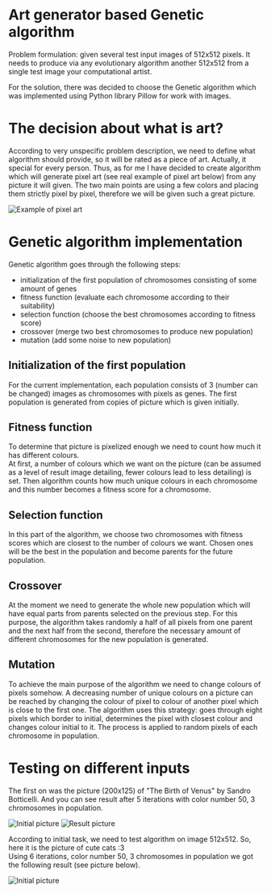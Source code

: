 # Art generator based Genetic algorithm
Problem formulation: given several test input images of 512x512 pixels. It needs to produce via any evolutionary algorithm
another 512x512 from a single test image your computational artist. 

For the solution, there was decided to choose the Genetic algorithm which was implemented using Python library Pillow for work with images.

# The decision about what is art?
According to very unspecific problem description, we need to define what algorithm should provide, so it will be rated as a piece of art.
Actually, it special for every person. Thus, as for me I have decided to create algorithm which will generate pixel art 
(see real example of pixel art below) from any picture it will given. 
The two main points are using a few colors and placing them strictly pixel by pixel, therefore we will be given such a great picture.

![Example of pixel art](http://yumenohikari.ru/img/articles/45/pixel.jpg)

# Genetic algorithm implementation
Genetic algorithm goes through the following steps:
* initialization of the first population of chromosomes consisting of some amount of genes
* fitness function (evaluate each chromosome according to their suitability)
* selection function (choose the best chromosomes according to fitness score)
* crossover (merge two best chromosomes to produce new population)
* mutation (add some noise to new population)

## Initialization of the first population
For the current implementation, each population consists of 3 (number can be changed) images as chromosomes with pixels as genes.
The first population is generated from copies of picture which is given initially. 

## Fitness function
To determine that picture is pixelized enough we need to count how much it has different colours. </br>
At first, a number of colours which we want on the picture (can be assumed as a level of result image detailing, fewer colours lead to less detailing) is set. Then algorithm counts how much unique colours in each chromosome and this number becomes a fitness score for a chromosome.

## Selection function
In this part of the algorithm, we choose two chromosomes with fitness scores which are closest to the number of colours we want. 
Chosen ones will be the best in the population and become parents for the future population. 

## Crossover
At the moment we need to generate the whole new population which will have equal parts from parents selected on the previous step. 
For this purpose, the algorithm takes randomly a half of all pixels from one parent and the next half from the second, therefore 
the necessary amount of different chromosomes for the new population is generated.

## Mutation
To achieve the main purpose of the algorithm we need to change colours of pixels somehow. A decreasing number of unique colours on a picture can be reached by changing the colour of pixel to colour of another pixel which is close to the first one. 
The algorithm uses this strategy: goes through eight pixels which border to initial, determines the pixel with closest colour and changes colour initial to it. The process is applied to random pixels of each chromosome in population.  

# Testing on different inputs
The first on was the picture (200x125) of "The Birth of Venus" by Sandro Botticelli. And you can see result after 5 iterations with color number 50, 3 chromosomes in population.

![Initial picture](https://i.ibb.co/V2ZwD9p/init.jpg)
![Result picture](https://i.ibb.co/SyPtpWh/final.jpg)

According to initial task, we need to test algorithm on image 512x512. So, here it is the picture of cute cats :3 </br>
Using 6 iterations, color number 50, 3 chromosomes in population we got the following result (see picture below).

![Initial picture](https://i.ibb.co/F3fC1tv/init4.jpg)

